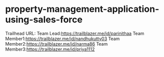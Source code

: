 # property-management-application-using-sales-force
Trailhead URL:
Team Lead:https://trailblazer.me/id/parinithaa
Team Member1:https://trailblazer.me/id/nandhukutty03
Team Member2:https://trailblazer.me/id/narma86
Team Member3:https://trailblazer.me/id/priya1112
